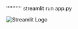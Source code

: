 ''''''''''
streamlit run app.py   

  
 ![Streamlit Logo](https://streamlit.io/images/brand/streamlit-logo-primary-colormark-darktext.png)


